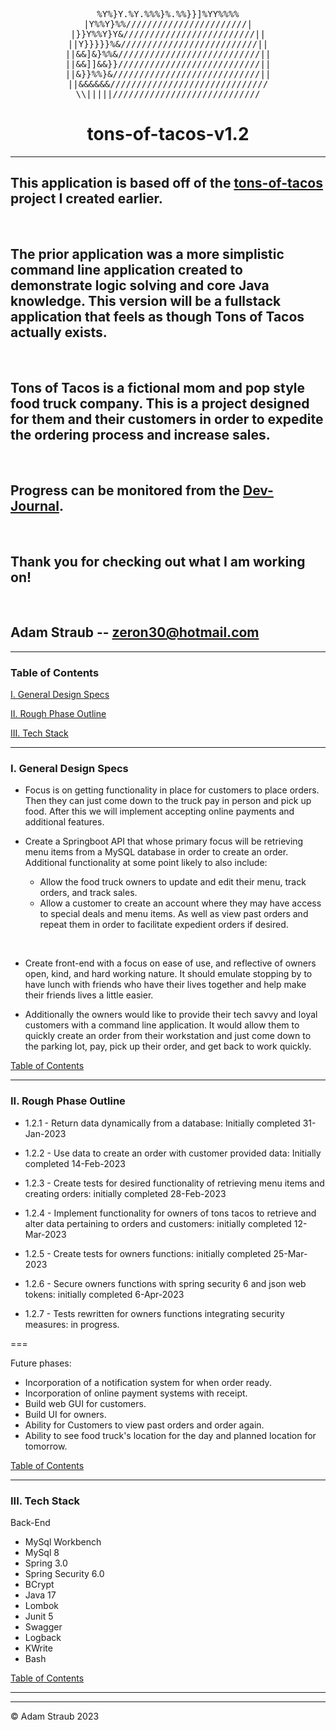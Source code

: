 <div align="center">
<p text-align = "center">
<pre>
%Y%}Y.%Y.%%%}%.%%}}]%YY%%%%
|Y%%Y}%%///////////////////////|
  |}}Y%%Y}Y&/////////////////////////||  
||Y}}}}}%&//////////////////////////||
||&&]&}%%&///////////////////////////||
||&&]]&&}}///////////////////////////||
||&}}%%}&////////////////////////////||
||&&&&&&//////////////////////////////
\\|||||////////////////////////////
</pre>
</p>

# tons-of-tacos-v1.2

</div>

---

## This application is based off of the [tons-of-tacos](https://github.com/strauberly/tons-of-tacos) project I created earlier.

&nbsp;

## The prior application was a more simplistic command line application created to demonstrate logic solving and core Java knowledge. This version will be a fullstack application that feels as though Tons of Tacos actually exists.

&nbsp;

## Tons of Tacos is a fictional mom and pop style food truck company. This is a project designed for them and their customers in order to expedite the ordering process and increase sales.

&nbsp;

## Progress can be monitored from the [Dev-Journal](https://github.com/strauberly/tons-of-tacos-v1.2/blob/main/DEV-JOURNAL.md).

&nbsp;

## Thank you for checking out what I am working on!

&nbsp;

## Adam Straub -- zeron30@hotmail.com

---

### Table of Contents

[I. General Design Specs](#i-general-design-specs)

[II. Rough Phase Outline](#ii-rough-phase-outline)

[III. Tech Stack](#iii-tech-stack)

---

### I. General Design Specs

- Focus is on getting functionality in place for customers to place orders. Then they can just come down to the truck pay in person and pick up food. After this we will implement accepting online payments and additional features.

- Create a Springboot API that whose primary focus will be retrieving menu items from a MySQL database in order to create an order.
  Additional functionality at some point likely to also include:

  - Allow the food truck owners to update and edit their menu, track orders, and track sales.
  - Allow a customer to create an account where they may have access to special deals and menu items. As well as view past orders and repeat them in order to facilitate expedient orders if desired.

  &nbsp;

- Create front-end with a focus on ease of use, and reflective of owners open, kind, and hard working nature. It should emulate stopping by to have lunch with friends who have their lives together and help make their friends lives a little easier.
- Additionally the owners would like to provide their tech savvy and loyal customers with a command line application. It would allow them to quickly create an order from their workstation and just come down to the parking lot, pay, pick up their order, and get back to work quickly.

[Table of Contents](#table-of-contents)

---

### II. Rough Phase Outline

- 1.2.1 - Return data dynamically from a database: Initially completed 31-Jan-2023

- 1.2.2 - Use data to create an order with customer provided data: Initially completed 14-Feb-2023

- 1.2.3 - Create tests for desired functionality of retrieving menu items and creating orders: initially completed 28-Feb-2023

- 1.2.4 - Implement functionality for owners of tons tacos to retrieve and alter data pertaining to orders and customers: initially completed 12-Mar-2023

- 1.2.5 - Create tests for owners functions: initially completed 25-Mar-2023

- 1.2.6 - Secure owners functions with spring security 6 and json web tokens: initially completed 6-Apr-2023

- 1.2.7 - Tests rewritten for owners functions integrating security measures: in progress.

===

Future phases:

- Incorporation of a notification system for when order ready.
- Incorporation of online payment systems with receipt.
- Build web GUI for customers.
- Build UI for owners.
- Ability for Customers to view past orders and order again.
- Ability to see food truck's location for the day and planned location for tomorrow.

[Table of Contents](#table-of-contents)

---

### III. Tech Stack

Back-End

- MySql Workbench
- MySql 8
- Spring 3.0
- Spring Security 6.0
- BCrypt
- Java 17
- Lombok
- Junit 5
- Swagger
- Logback
- KWrite
- Bash

[Table of Contents](#table-of-contents)

---

---

© Adam Straub 2023
